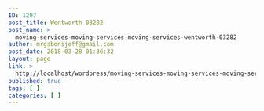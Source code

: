 ```yaml
---
ID: 1297
post_title: Wentworth 03282
post_name: >
  moving-services-moving-services-moving-services-wentworth-03282
author: mrgabonijeff@gmail.com
post_date: 2018-03-28 01:36:32
layout: page
link: >
  http://localhost/wordpress/moving-services-moving-services-moving-services-wentworth-03282/
published: true
tags: [ ]
categories: [ ]
---
```

